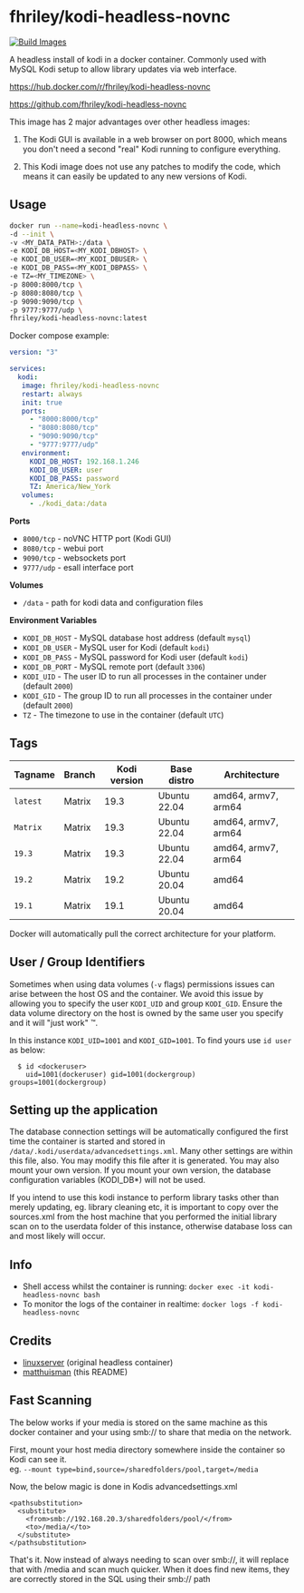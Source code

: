 # fhriley/kodi-headless-novnc

[![Build Images](https://github.com/fhriley/kodi-headless-novnc/actions/workflows/actions.yml/badge.svg?branch=master)](https://github.com/fhriley/kodi-headless-novnc/actions/workflows/actions.yml)

A headless install of kodi in a docker container.
Commonly used with MySQL Kodi setup to allow library updates via web interface.

https://hub.docker.com/r/fhriley/kodi-headless-novnc

https://github.com/fhriley/kodi-headless-novnc

This image has 2 major advantages over other headless images:

1. The Kodi GUI is available in a web browser on port 8000, which means you don't need a
second "real" Kodi running to configure everything.

2. This Kodi image does not use any patches to modify the code, which means it can easily
be updated to any new versions of Kodi.

## Usage

```bash
docker run --name=kodi-headless-novnc \
-d --init \
-v <MY_DATA_PATH>:/data \
-e KODI_DB_HOST=<MY_KODI_DBHOST> \
-e KODI_DB_USER=<MY_KODI_DBUSER> \
-e KODI_DB_PASS=<MY_KODI_DBPASS> \
-e TZ=<MY_TIMEZONE> \
-p 8000:8000/tcp \
-p 8080:8080/tcp \
-p 9090:9090/tcp \
-p 9777:9777/udp \
fhriley/kodi-headless-novnc:latest
```

Docker compose example:

```yaml
version: "3"

services:
  kodi:
   image: fhriley/kodi-headless-novnc
   restart: always
   init: true
   ports:
     - "8000:8000/tcp"
     - "8080:8080/tcp"
     - "9090:9090/tcp"
     - "9777:9777/udp"
   environment:
     KODI_DB_HOST: 192.168.1.246
     KODI_DB_USER: user
     KODI_DB_PASS: password
     TZ: America/New_York
   volumes:
     - ./kodi_data:/data
```

**Ports**

* `8000/tcp` - noVNC HTTP port (Kodi GUI)
* `8080/tcp` - webui port
* `9090/tcp` - websockets port
* `9777/udp` - esall interface port

**Volumes**

* `/data` - path for kodi data and configuration files

**Environment Variables**

* `KODI_DB_HOST` - MySQL database host address (default `mysql`)
* `KODI_DB_USER` - MySQL user for Kodi (default `kodi`)
* `KODI_DB_PASS` - MySQL password for Kodi user (default `kodi`)
* `KODI_DB_PORT` - MySQL remote port (default `3306`)
* `KODI_UID` - The user ID to run all processes in the container under (default `2000`)
* `KODI_GID` - The group ID to run all processes in the container under (default `2000`)
* `TZ` - The timezone to use in the container (default `UTC`)

## Tags

| Tagname  | Branch  | Kodi version  | Base distro   | Architecture         |
|----------|---------|---------------|---------------|----------------------|
| `latest` | Matrix  | 19.3          | Ubuntu 22.04  | amd64, armv7, arm64  |
| `Matrix` | Matrix  | 19.3          | Ubuntu 22.04  | amd64, armv7, arm64  |
| `19.3`   | Matrix  | 19.3          | Ubuntu 22.04  | amd64, armv7, arm64  |
| `19.2`   | Matrix  | 19.2          | Ubuntu 20.04  | amd64                |
| `19.1`   | Matrix  | 19.1          | Ubuntu 20.04  | amd64                |

Docker will automatically pull the correct architecture for your platform.

## User / Group Identifiers

Sometimes when using data volumes (`-v` flags) permissions issues can arise between the
host OS and the container. We avoid this issue by allowing you to specify the user `KODI_UID`
and group `KODI_GID`. Ensure the data volume directory on the host is owned by the same user
you specify and it will "just work" ™.

In this instance `KODI_UID=1001` and `KODI_GID=1001`. To find yours use `id user` as below:

```
  $ id <dockeruser>
    uid=1001(dockeruser) gid=1001(dockergroup) groups=1001(dockergroup)
```

## Setting up the application

The database connection settings will be automatically configured the first time the container is
started and stored in `/data/.kodi/userdata/advancedsettings.xml`.
Many other settings are within this file, also. You may modify this file after it is generated.
You may also mount your own version. If you mount your own version, the database configuration variables (KODI_DB*)
will not be used.

If you intend to use this kodi instance to perform library tasks other than merely updating, eg.
library cleaning etc, it is important to copy over the sources.xml from the host machine that
you performed the initial library scan on to the userdata folder of this instance, otherwise
database loss can and most likely will occur.

## Info

* Shell access whilst the container is running: `docker exec -it kodi-headless-novnc bash`
* To monitor the logs of the container in realtime: `docker logs -f kodi-headless-novnc`

## Credits

+ [linuxserver](https://github.com/linuxserver/docker-kodi-headless/) (original headless container)
+ [matthuisman](https://github.com/matthuisman/docker-kodi-headless/) (this README)

## Fast Scanning

The below works if your media is stored on the same machine as this docker container and your using smb:// to share that media on the network.

First, mount your host media directory somewhere inside the container so Kodi can see it.  
eg. ```--mount type=bind,source=/sharedfolders/pool,target=/media```

Now, the below magic is done in Kodis advancedsettings.xml
```
<pathsubstitution>
  <substitute>
    <from>smb://192.168.20.3/sharedfolders/pool/</from>
    <to>/media/</to>
  </substitute>
</pathsubstitution>
```

That's it. 
Now instead of always needing to scan over smb://, it will replace that with /media and scan much quicker.
When it does find new items, they are correctly stored in the SQL using their smb:// path

